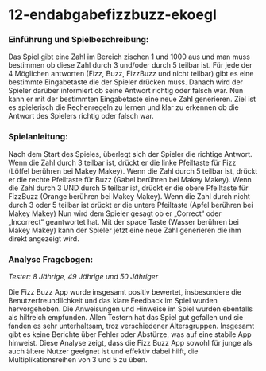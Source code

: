 # 12-endabgabefizzbuzz-ekoegl

### Einführung und Spielbeschreibung:

Das Spiel gibt eine Zahl im Bereich zischen 1 und 1000 aus und man muss bestimmen ob diese Zahl durch 3 und/oder durch 5 teilbar ist. 
Für jede der 4 Möglichen antworten (Fizz, Buzz, FizzBuzz und nicht teilbar) gibt es eine bestimmte Eingabetaste die der Spieler drücken muss. 
Danach wird der Spieler darüber informiert ob seine Antwort richtig oder falsch war. 
Nun kann er mit der bestimmten Eingabetaste eine neue Zahl generieren. 
Ziel ist es spielerisch die Rechenregeln zu lernen und klar zu erkennen ob die  Antwort des Spielers richtig oder falsch war.


### Spielanleitung:

Nach dem Start des Spieles, überlegt sich der Spieler die richtige Antwort. Wenn die Zahl durch 3 teilbar ist, drückt er die linke Pfeiltaste für Fizz (Löffel berühren bei Makey Makey).
Wenn die Zahl durch 5 teilbar ist, drückt er die rechte Pfeiltaste für Buzz (Gabel berühren bei Makey Makey).
Wenn die Zahl durch 3 UND durch 5 teilbar ist, drückt er die obere Pfeiltaste für FizzBuzz (Orange berühren bei Makey Makey).
Wenn die Zahl durch nicht durch 3 oder 5 teilbar ist drückt er die untere Pfeiltaste (Apfel berühren bei Makey Makey)
Nun wird dem Spieler gesagt ob er „Correct“ oder „Incorrect“ geantwortet hat.
Mit der space Taste (Wasser berühren bei Makey Makey) kann der Spieler jetzt eine neue Zahl generieren die ihm direkt angezeigt wird.  


### Analyse Fragebogen:

_Tester: 8 Jährige, 49 Jährige und 50 Jähriger_

Die Fizz Buzz App wurde insgesamt positiv bewertet, insbesondere die Benutzerfreundlichkeit und das klare Feedback im Spiel wurden hervorgehoben. Die Anweisungen und Hinweise im Spiel wurden ebenfalls als hilfreich empfunden. Allen Testern hat das Spiel gut gefallen und sie fanden es sehr unterhaltsam, troz verschiedener Altersgruppen. Insgesamt gibt es keine Berichte über Fehler oder Abstürze, was auf eine stabile App hinweist.
Diese Analyse zeigt, dass die Fizz Buzz App sowohl für junge als auch ältere Nutzer geeignet ist und effektiv dabei hilft, die Multiplikationsreihen von 3 und 5 zu üben.
